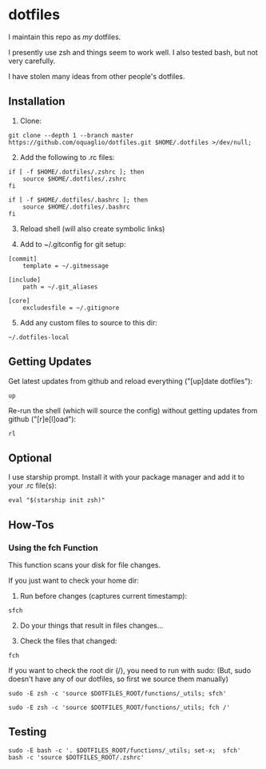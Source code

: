 # dotfiles

I maintain this repo as *my* dotfiles.

I presently use zsh and things seem to work well. I also tested bash, but not very carefully.

I have stolen many ideas from other people's dotfiles.


## Installation

1. Clone:

``` SH
git clone --depth 1 --branch master https://github.com/oquaglio/dotfiles.git $HOME/.dotfiles >/dev/null;
```

2. Add the following to .rc files:

``` SH
if [ -f $HOME/.dotfiles/.zshrc ]; then
    source $HOME/.dotfiles/.zshrc
fi
```

``` SH
if [ -f $HOME/.dotfiles/.bashrc ]; then
    source $HOME/.dotfiles/.bashrc
fi
```

3. Reload shell (will also create symbolic links)

4. Add to ~/.gitconfig for git setup:

```SH
[commit]
    template = ~/.gitmessage

[include]
    path = ~/.git_aliases

[core]
    excludesfile = ~/.gitignore
```

5. Add any custom files to source to this dir:

``` SH
~/.dotfiles-local
```

## Getting Updates

Get latest updates from github and reload everything ("[up]date dotfiles"):

```SH
up
```

Re-run the shell (which will source the config) without getting updates from github ("[r]e[l]oad"):

```SH
rl
```

## Optional

I use starship prompt. Install it with your package manager and add it to your .rc file(s):

```SH
eval "$(starship init zsh)"
```

## How-Tos

### Using the fch Function

This function scans your disk for file changes.

If you just want to check your home dir:

1. Run before changes (captures current timestamp):
``` SH
sfch
```

2. Do your things that result in files changes...

3. Check the files that changed:
```SH
fch
```

If you want to check the root dir (/), you need to run with sudo:
(But, sudo doesn't have any of our dotfiles, so first we source them manually)

``` SH
sudo -E zsh -c 'source $DOTFILES_ROOT/functions/_utils; sfch'
```

``` SH
sudo -E zsh -c 'source $DOTFILES_ROOT/functions/_utils; fch /'
```

## Testing

```SH
sudo -E bash -c '. $DOTFILES_ROOT/functions/_utils; set-x;  sfch'
bash -c 'source $DOTFILES_ROOT/.zshrc'
```


